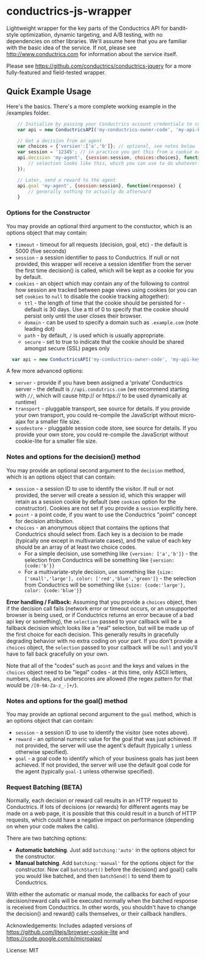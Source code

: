 # conductrics-js-wrapper

Lightweight wrapper for the key parts of the Conductrics API for bandit-style optimization, dynamic targeting, and A/B testing, with no dependencies on other libraries. We'll assume here that you are familiar with the basic idea of the service. If not, please see http://www.conductrics.com for information about the service itself.

Please see https://github.com/conductrics/conductrics-jquery for a more fully-featured and field-tested wrapper.

## Quick Example Usage

Here's the basics. There's a more complete working example in the /examples folder.

```javascript
	// Initialize by passing your Conductrics account credentials to constructor
	var api = new ConductricsAPI('my-conductrics-owner-code', 'my-api-key');

	// Get a decision from an agent
	var choices = {'version':['a','b']}; // optional, see notes below
	var session = '12345'; // in practice you get this from a cookie or something
	api.decision 'my-agent', {session:session, choices:choices}, function(selection) {
		// selection looks like this, which you can use to do whatever: {'version': {code:'b'}}
	});

	// Later, send a reward to the agent
	api.goal 'my-agent', {session:session}, function(response) {
		// generally nothing to actually do afterward
	}
```

### Options for the Constructor

You may provide an optional third argument to the constuctor, which is an options object that may contain:

+ `timeout` - timeout for all requests (decision, goal, etc) - the default is 5000 (five seconds)
+ `session` - a session identifier to pass to Conductrics. If null or not provided, this wrapper will receive a session identifier from the server the first time decision() is called, which will be kept as a cookie for you by default.
+ `cookies` - an object which may contain any of the following to control how session are tracked between page views using cookies (or you can set `cookies` to `null` to disable the cookie tracking altogether):
  - `ttl` - the length of time that the cookie should be persisted for - default is 30 days. Use a ttl of 0 to specify that the cookie should persist only until the user closes their browser.
  - `domain` - can be used to specify a domain such as `.example.com` (note leading dot)
  - `path` - by default, `/` is used which is usually appropriate.
  - `secure` - set to true to indicate that the cookie should be shared amongst secure (SSL) pages only

```javascript
  var api = new ConductricsAPI('my-conductrics-owner-code', 'my-api-key', {timeout:1500});
```

A few more advanced options:

+ `server` - provide if you have been assigned a 'private' Conductrics server - the default is `//api.condutrics.com` (we recommend starting with `//`, which will cause http:// or https:// to be used dynamically at runtime)
+ `transport` - pluggable transport, see source for details. If you provide your own transport, you could re-compile the JavaScript without micro-ajax for a smaller file size.
+ `scodestore` - pluggable session code store, see source for details. If you provide your own store, you could re-compile the JavaScript without cookie-lite for a smaller file size.

### Notes and options for the decision() method

You may provide an optional second argument to the `decision` method, which is an options object that can contain:

+ `session` - a session ID to use to identify the visitor. If null or not provided, the server will create a session id, which this wrapper will retain as a session cookie by default (see `cookies` option for the constructor). Cookies are not set if you provide a `session` explicitly here.
+ `point` - a point code, if you want to use the Conductrics "point" concept for decision attribution.
+ `choices` - an anonymous object that contains the options that Conductrics should select from. Each key is a decision to be made (typically one except in multivariate cases), and the value of each key should be an array of at least two choice codes.
  - For a simple decision, use something like `{version: ['a','b']}` - the selection from Conductrics will be something like `{version: {code:'b'}}`
  - For a multivariate-style decision, use something like `{size: ['small','large'], color: ['red','blue','green']}` - the selection from Conductrics will be something like `{size: {code:'large'}, color: {code:'blue'}}`

**Error handling / Fallback:** Assuming that you provide a `choices` object, then if the decision call fails (network error or timeout occurs, or an unsupported browser is being used, or if Conductrics returns an error because of a bad api key or something), the `selection` passed to your callback will be a fallback decision which looks like a "real" selection, but will be made up of the first choice for each decision. This generally results in gracefully degrading behavior with no extra coding on your part. If you don't provide a `choices` object, the `selection` passed to your callback will be `null` and you'll have to fall back gracefully on your own.

Note that all of the "codes" such as `point` and the keys and values in the `choices` object need to be "legal" codes - at this time, only ASCII letters, numbers, dashes, and underscores are allowed (the regex pattern for that would be `/[0-9A-Za-z_-]+/`).

### Notes and options for the goal() method

You may provide an optional second argument to the `goal` method, which is an options object that can contain:

+ `session` - a session ID to use to identify the visitor (see notes above).
+ `reward` - an optional numeric value for the goal that was just achieved. If not provided, the server will use the agent's default (typically `1` unless otherwise specified).
+ `goal` - a goal code to identify which of your business goals has just been achieved. If not provided, the server will use the default goal code for the agent (typically `goal-1` unless otherwise specified).

### Request Batching (BETA) ###

Normally, each decision or reward call results in an HTTP request to Conductrics. If lots of decisions (or rewards) for different agents may be made on a web page, it is possible that this could result in a bunch of HTTP requests, which could have a negative impact on performance (depending on when your code makes the calls).

There are two batching options:

- **Automatic batching**. Just add `batching:'auto'` in the options object for the constructor.
- **Manual batching**. Add `batching:'manual'` for the options object for the constructor. Now call `batchStart()` before the decision() and goal() calls you would like batched, and then `batchSend()` to send them to Conductrics.

With either the automatic or manual mode, the callbacks for each of your decision/reward calls will be executed normally when the batched response is received from Conductrics. In other words, you shouldn't have to change the decision() and reward() calls themselves, or their callback handlers.

Acknowledgements: Includes adapted versions of https://github.com/litejs/browser-cookie-lite and https://code.google.com/p/microajax/

License: MIT
